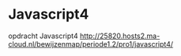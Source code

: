 # Javascript4
opdracht Javascript4 http://25820.hosts2.ma-cloud.nl/bewijzenmap/periode1.2/pro1/javascript4/
